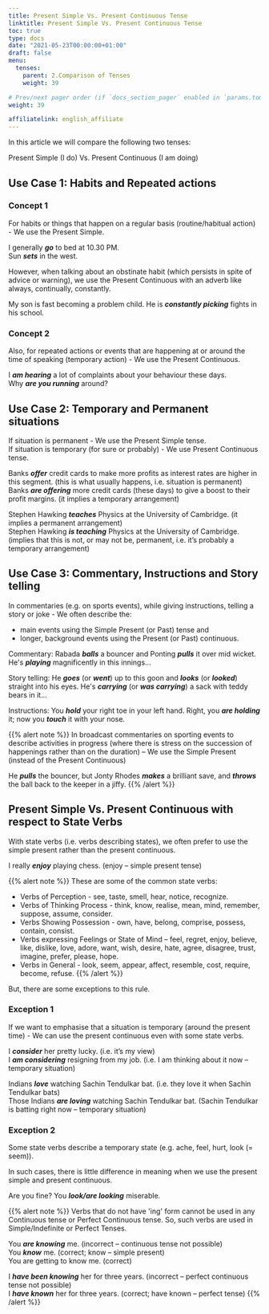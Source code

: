 ```yaml
---
title: Present Simple Vs. Present Continuous Tense      
linktitle: Present Simple Vs. Present Continuous Tense    
toc: true
type: docs
date: "2021-05-23T00:00:00+01:00"
draft: false
menu:
  tenses:
    parent: 2.Comparison of Tenses
    weight: 39

# Prev/next pager order (if `docs_section_pager` enabled in `params.toml`)
weight: 39

affiliatelink: english_affiliate
---
```


In this article we will compare the following two tenses:

Present Simple (I do) Vs. Present Continuous (I am doing)

## Use Case 1: Habits and Repeated actions 

### Concept 1

For habits or things that happen on a regular basis (routine/habitual action) - We use the Present Simple.

I generally ***go*** to bed at 10.30 PM. <br>
Sun ***sets*** in the west. 

However, when talking about an obstinate habit (which persists in spite of advice or warning), we use the Present Continuous with an adverb like always, continually, constantly. 

My son is fast becoming a problem child. He is ***constantly picking*** fights in his school.  

### Concept 2

Also, for repeated actions or events that are happening at or around the time of speaking (temporary action) - We use the Present Continuous.

I ***am hearing*** a lot of complaints about your behaviour these days. <br>
Why ***are you running*** around?

<!-- Commented out for ebook sake -->
<!-- ### Concept 3

To describe something that we regularly do at a particular time - We can use the present continuous or the present simple. 

We usually ***play*** badminton at 7 PM. (i.e. we start playing at 7 PM) <br>
We ***are*** usually ***playing*** badminton at 7 PM. (i.e. we are already playing at 7 PM) -->


## Use Case 2: Temporary and Permanent situations

If situation is permanent - We use the Present Simple tense. <br>
If situation is temporary (for sure or probably) - We use Present Continuous tense.

Banks ***offer*** credit cards to make more profits as interest rates are higher in this segment. (this is what usually happens, i.e. situation is permanent) <br>
Banks ***are offering*** more credit cards (these days) to give a boost to their profit margins. (it implies a temporary arrangement)

Stephen Hawking ***teaches*** Physics at the University of Cambridge. (it implies a permanent arrangement) <br>
Stephen Hawking ***is teaching*** Physics at the University of Cambridge. (implies that this is not, or may not be, permanent, i.e. it’s probably a temporary arrangement)


## Use Case 3: Commentary, Instructions and Story telling

In commentaries (e.g. on sports events), while giving instructions, telling a story or joke - We often describe the:
* main events using the Simple Present (or Past) tense and 
* longer, background events using the Present (or Past) continuous.

Commentary: Rabada ***balls*** a bouncer and Ponting ***pulls*** it over mid wicket. He's ***playing*** magnificently in this innings...

Story telling: He ***goes*** (or ***went***) up to this goon and ***looks*** (or ***looked***) straight into his eyes. He's ***carrying*** (or ***was carrying***) a sack with teddy bears in it...

Instructions: You ***hold*** your right toe in your left hand. Right, you ***are holding*** it; now you ***touch*** it with your nose.

{{% alert note %}}
In broadcast commentaries on sporting events to describe activities in progress (where there is stress on the succession of happenings rather than on the duration) – We use the Simple Present (instead of the Present Continuous)

He ***pulls*** the bouncer, but Jonty Rhodes ***makes*** a brilliant save, and ***throws*** the ball back to the keeper in a jiffy. 
{{% /alert %}}

<!-- Commented out for ebook sake -->
<!-- ## Use Case 4

To talk about changes happening around now - We use the Present Continuous. 

The water level of the oceans ***<span class="mak-text-color-incorrect">rises</span>*** very fast. (incorrect) <br>
The water level of the oceans ***<span class="mak-text-color">is rising</span>*** very fast. (correct)

***<span class="mak-text-color-incorrect">Does</span>*** your Grammar ***<span class="mak-text-color-incorrect">get</span>*** better? (incorrect) <br>
***<span class="mak-text-color">Is</span>*** your Grammar ***<span class="mak-text-color">getting</span>*** better? (correct) -->


## Present Simple Vs. Present Continuous with respect to State Verbs

With state verbs (i.e. verbs describing states), we often prefer to use the simple present rather than the present continuous.

I really ***enjoy*** playing chess. (enjoy – simple present tense)

{{% alert note %}}
These are some of the common state verbs:
* Verbs of Perception - see, taste, smell, hear, notice, recognize.
* Verbs of Thinking Process - think, know, realise, mean, mind, remember, suppose, assume, consider.
* Verbs Showing Possession - own, have, belong, comprise, possess, contain, consist.
* Verbs expressing Feelings or State of Mind – feel, regret, enjoy, believe, like, dislike, love, adore, want, wish, desire, hate, agree, disagree, trust, imagine, prefer, please, hope.
* Verbs in General - look, seem, appear, affect, resemble, cost, require, become, refuse.
{{% /alert %}}

But, there are some exceptions to this rule.

### Exception 1

If we want to emphasise that a situation is temporary (around the present time) - We can use the present continuous even with some state verbs. 

I ***consider*** her pretty lucky. (i.e. it’s my view) <br>
I ***am considering*** resigning from my job. (i.e. I am thinking about it now – temporary situation)

Indians ***love*** watching Sachin Tendulkar bat. (i.e. they love it when Sachin Tendulkar bats) <br>
Those Indians ***are loving*** watching Sachin Tendulkar bat. (Sachin Tendulkar is batting right now – temporary situation)

### Exception 2

Some state verbs describe a temporary state (e.g. ache, feel, hurt, look (= seem)).

In such cases, there is little difference in meaning when we use the present simple and present continuous.

Are you fine? You ***look/are looking*** miserable.

<!-- Commented out for ebook sake -->
<!-- ### Exception 3

When 'have' has a non-state meaning - we can use the present continuous 

E.g. when ‘have’ means 'eat', 'undergo', 'take' or 'hold’.

My friends ***are having*** a get together.

What ***are*** you ***having*** for dinner?  -->

{{% alert note %}}
Verbs that do not have 'ing' form cannot be used in any Continuous tense or Perfect Continuous tense. So, such verbs are used in Simple/Indefinite or Perfect Tenses.

You ***<span class="mak-text-color-incorrect">are knowing</span>*** me. (incorrect – continuous tense not possible) <br>
You ***<span class="mak-text-color">know</span>*** me. (correct; know – simple present) <br>
You are getting to know me. (correct) <br>

I ***<span class="mak-text-color-incorrect">have been knowing</span>*** her for three years. (incorrect – perfect continuous tense not possible) <br>
I ***<span class="mak-text-color">have known</span>*** her for three years. (correct; have known – perfect tense)
{{% /alert %}}


